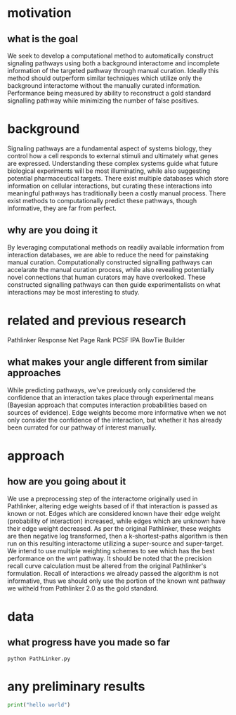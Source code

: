 # motivation

## what is the goal
We seek to develop a computational method to automatically construct signaling pathways using both a background interactome and incomplete information of the targeted pathway through manual curation.  Ideally this method should outperform similar techniques which utilize only the background interactome without the manually curated information.  Performance being measured by ability to reconstruct a gold standard signalling pathway while minimizing the number of false positives.

# background
Signaling pathways are a fundamental aspect of systems biology, they control how a cell responds to external stimuli and ultimately what genes are expressed.  Understanding these complex systems guide what future biological experiments will be most illuminating, while also suggesting potential pharmaceutical targets.  There exist multiple databases which store information on cellular interactions, but curating these interactions into meaningful pathways has traditionally been a costly manual process.  There exist methods to computationally predict these pathways, though informative, they are far from perfect.

## why are you doing it
By leveraging computational methods on readily available information from interaction databases, we are able to reduce the need for painstaking manual curation.  Computationally constructed signalling pathways can accelarate the manual curation process, while also revealing potentially novel connections that human curators may have overlooked.  These constructed signalling pathways can then guide experimentalists on what interactions may be most interesting to study.

# related and previous research
Pathlinker
Response Net
Page Rank
PCSF
IPA
BowTie Builder

## what makes your angle different from similar approaches
While predicting pathways, we've previously only considered the confidence that an interaction takes place through experimental means (Bayesian approach that computes interaction probabilities based on sources of evidence).  Edge weights become more informative when we not only consider the confidence of the interaction, but whether it has already been currated for our pathway of interest manually.  

# approach

## how are you going about it

We use a preprocessing step of the interactome originally used in Pathlinker, altering edge weights based of if that interaction is passed as known or not.  Edges which are considered known have their edge weight (probability of interaction) increased, while edges which are unknown have their edge weight decreased.  As per the original Pathlinker, these weights are then negative log transformed, then a k-shortest-paths algorithm is then run on this resulting interactome utilizing a super-source and super-target.
We intend to use multiple weighting schemes to see which has the best performance on the wnt pathway.  It should be noted that the precision recall curve calculation must be altered from the original Pathlinker's formulation.  Recall of interactions we already passed the algorithm is not informative, thus we should only use the portion of the known wnt pathway we witheld from Pathlinker 2.0 as the gold standard.

# data

## what progress have you made so far

`python PathLinker.py`

# any preliminary results

```python
print("hello world")
```
